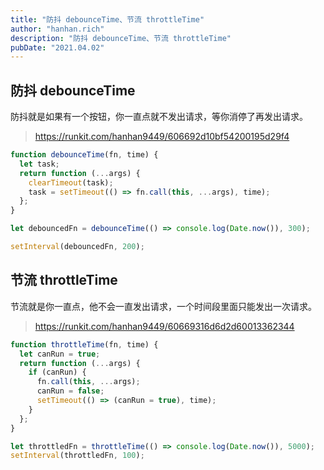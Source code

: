 ```yaml
---
title: "防抖 debounceTime、节流 throttleTime"
author: "hanhan.rich"
description: "防抖 debounceTime、节流 throttleTime"
pubDate: "2021.04.02"
---
```


## 防抖 debounceTime

防抖就是如果有一个按钮，你一直点就不发出请求，等你消停了再发出请求。

> https://runkit.com/hanhan9449/606692d10bf54200195d29f4

```javascript
function debounceTime(fn, time) {
  let task;
  return function (...args) {
    clearTimeout(task);
    task = setTimeout(() => fn.call(this, ...args), time);
  };
}

let debouncedFn = debounceTime(() => console.log(Date.now()), 300);

setInterval(debouncedFn, 200);
```

## 节流 throttleTime

节流就是你一直点，他不会一直发出请求，一个时间段里面只能发出一次请求。

> https://runkit.com/hanhan9449/60669316d6d2d60013362344

```javascript
function throttleTime(fn, time) {
  let canRun = true;
  return function (...args) {
    if (canRun) {
      fn.call(this, ...args);
      canRun = false;
      setTimeout(() => (canRun = true), time);
    }
  };
}

let throttledFn = throttleTime(() => console.log(Date.now()), 5000);
setInterval(throttledFn, 100);
```

